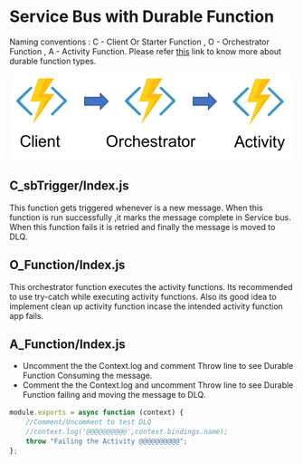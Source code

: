 # Service Bus with Durable Function
Naming conventions : C - Client Or Starter Function , O - Orchestrator Function , A - Activity Function. 
Please refer [this](https://docs.microsoft.com/en-us/azure/azure-functions/durable/durable-functions-types-features-overview) link to know more about durable function types.

![Durable Functions](durable-concepts.png)

## C_sbTrigger/Index.js
This function gets triggered whenever is a new message. When this function is run successfully ,it marks the message complete in Service bus. When this function fails it is retried and finally the message is moved to DLQ.

## O_Function/Index.js
This orchestrator function executes the activity functions. Its recommended to  use try-catch while executing activity functions. Also its good idea to implement clean up activity function incase the intended activity function app fails.

## A_Function/Index.js
- Uncomment the the Context.log and comment Throw line to see Durable Function Consuming the message. 
- Comment the the Context.log and uncomment Throw line to see Durable Function failing and moving  the message to DLQ.

``` javascript
module.exports = async function (context) {
    //Comment/Uncomment to test DLQ
    //context.log('@@@@@@@@@@',context.bindings.name);
    throw "Failing the Activity @@@@@@@@@@"; 
};
```
